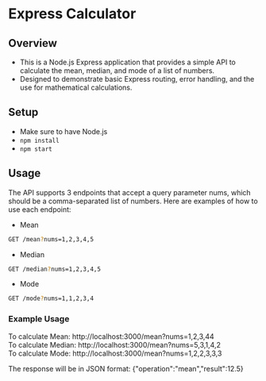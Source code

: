 # Express Calculator

## Overview

- This is a Node.js Express application that provides a simple API to calculate the mean, median, and mode of a list of numbers.
- Designed to demonstrate basic Express routing, error handling, and the use for mathematical calculations.

## Setup

- Make sure to have Node.js
- `npm install`
- `npm start`

## Usage

The API supports 3 endpoints that accept a query parameter nums, which should be a comma-separated list of numbers.
Here are examples of how to use each endpoint:

- Mean

```bash
GET /mean?nums=1,2,3,4,5
```

- Median

```bash
GET /median?nums=1,2,3,4,5
```

- Mode

```bash
GET /mode?nums=1,1,2,3,4
```

### Example Usage

To calculate Mean: http://localhost:3000/mean?nums=1,2,3,44  
To calculate Median: http://localhost:3000/mean?nums=5,3,1,4,2  
To calculate Mode: http://localhost:3000/mean?nums=1,2,2,3,3,3

The response will be in JSON format:
{"operation":"mean","result":12.5}
